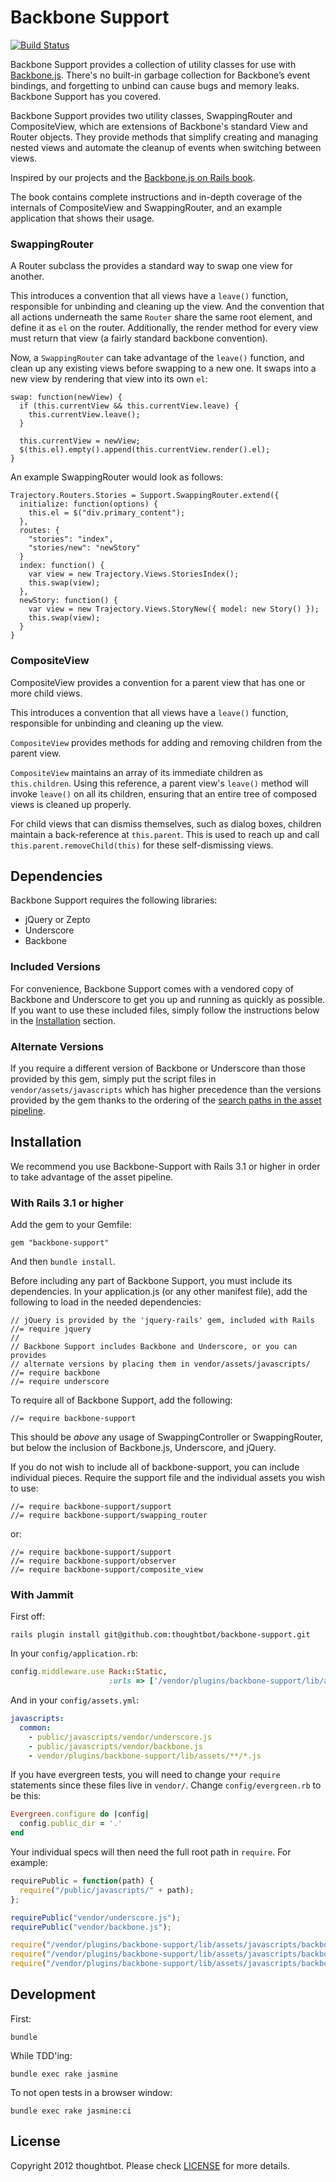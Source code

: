 # Backbone Support

[![Build Status](https://travis-ci.org/thoughtbot/backbone-support.png?branch=master)](https://travis-ci.org/thoughtbot/backbone-support)

Backbone Support provides a collection of utility classes for use with
[Backbone.js][]. There's no built-in garbage collection for Backbone’s event
bindings, and forgetting to unbind can cause bugs and memory leaks. Backbone
Support has you covered.

Backbone Support provides two utility classes, SwappingRouter and
CompositeView, which are extensions of Backbone's standard View and Router
objects. They provide methods that simplify creating and managing nested views
and automate the cleanup of events when switching between views.

Inspired by our projects and the [Backbone.js on Rails book][].

The book contains complete instructions and in-depth coverage of the internals
of CompositeView and SwappingRouter, and an example application that shows
their usage.

### SwappingRouter

A Router subclass the provides a standard way to swap one view for another.

This introduces a convention that all views have a `leave()` function,
responsible for unbinding and cleaning up the view. And the convention that
all actions underneath the same `Router` share the same root element, and
define it as `el` on the router. Additionally, the render method for every
view must return that view (a fairly standard backbone convention).

Now, a `SwappingRouter` can take advantage of the `leave()` function, and
clean up any existing views before swapping to a new one.  It swaps into a new
view by rendering that view into its own `el`:

    swap: function(newView) {
      if (this.currentView && this.currentView.leave) {
        this.currentView.leave();
      }

      this.currentView = newView;
      $(this.el).empty().append(this.currentView.render().el);
    }

An example SwappingRouter would look as follows:

    Trajectory.Routers.Stories = Support.SwappingRouter.extend({
      initialize: function(options) {
        this.el = $("div.primary_content");
      },
      routes: {
        "stories": "index",
        "stories/new": "newStory"
      }
      index: function() {
        var view = new Trajectory.Views.StoriesIndex();
        this.swap(view);
      },
      newStory: function() {
        var view = new Trajectory.Views.StoryNew({ model: new Story() });
        this.swap(view);
      }
    }

### CompositeView

CompositeView provides a convention for a parent view that has one or more
child views.

This introduces a convention that all views have a `leave()` function,
responsible for unbinding and cleaning up the view.

`CompositeView` provides methods for adding and removing children from the
parent view.

`CompositeView` maintains an array of its immediate children as
`this.children`. Using this reference, a parent view's `leave()`
method will invoke `leave()` on all its children, ensuring that an entire
tree of composed views is cleaned up properly.

For child views that can dismiss themselves, such as dialog boxes, children
maintain a back-reference at `this.parent`. This is used to reach up and call
`this.parent.removeChild(this)` for these self-dismissing views.

## Dependencies

Backbone Support requires the following libraries:

* jQuery or Zepto
* Underscore
* Backbone

### Included Versions

For convenience, Backbone Support comes with a vendored copy of Backbone and
Underscore to get you up and running as quickly as possible. If you want to
use these included files, simply follow the instructions below in the
[Installation][] section.

### Alternate Versions

If you require a different version of Backbone or Underscore than those
provided by this gem, simply put the script files in
`vendor/assets/javascripts` which has higher precedence than the versions
provided by the gem thanks to the ordering of the [search paths in the asset
pipeline][].

## Installation

We recommend you use Backbone-Support with Rails 3.1 or higher in order to take
advantage of the asset pipeline.

### With Rails 3.1 or higher

Add the gem to your Gemfile:

    gem "backbone-support"

And then `bundle install`.

Before including any part of Backbone Support, you must include its
dependencies. In your application.js (or any other manifest file), add the
following to load in the needed dependencies:

    // jQuery is provided by the 'jquery-rails' gem, included with Rails
    //= require jquery
    //
    // Backbone Support includes Backbone and Underscore, or you can provides
    // alternate versions by placing them in vendor/assets/javascripts/
    //= require backbone
    //= require underscore

To require all of Backbone Support, add the following:

    //= require backbone-support

This should be _above_ any usage of SwappingController or SwappingRouter, but
below the inclusion of Backbone.js, Underscore, and jQuery.

If you do not wish to include all of backbone-support, you can include
individual pieces.  Require the support file and the individual assets you
wish to use:

    //= require backbone-support/support
    //= require backbone-support/swapping_router

or:

    //= require backbone-support/support
    //= require backbone-support/observer
    //= require backbone-support/composite_view

### With Jammit

First off:

    rails plugin install git@github.com:thoughtbot/backbone-support.git

In your `config/application.rb`:

``` ruby
config.middleware.use Rack::Static,
                      :urls => ['/vendor/plugins/backbone-support/lib/assets/javascripts']
```

And in your `config/assets.yml`:

``` yaml
javascripts:
  common:
    - public/javascripts/vendor/underscore.js
    - public/javascripts/vendor/backbone.js
    - vendor/plugins/backbone-support/lib/assets/**/*.js
```

If you have evergreen tests, you will need to change your `require` statements
since these files live in `vendor/`. Change `config/evergreen.rb` to be this:

``` ruby
Evergreen.configure do |config|
  config.public_dir = '.'
end
```

Your individual specs will then need the full root path in `require`. For
example:

``` js
requirePublic = function(path) {
  require("/public/javascripts/" + path);
};

requirePublic("vendor/underscore.js");
requirePublic("vendor/backbone.js");

require("/vendor/plugins/backbone-support/lib/assets/javascripts/backbone-support.js");
require("/vendor/plugins/backbone-support/lib/assets/javascripts/backbone-support/composite_view.js");
require("/vendor/plugins/backbone-support/lib/assets/javascripts/backbone-support/swapping_router.js");
```

## Development

First:

    bundle

While TDD'ing:

    bundle exec rake jasmine

To not open tests in a browser window:

    bundle exec rake jasmine:ci

## License

Copyright 2012 thoughtbot. Please check [LICENSE][] for more details.

[Installation]: https://github.com/thoughtbot/backbone-support#installation
[search paths in the asset pipeline]: http://edgeguides.rubyonrails.org/asset_pipeline.html#search-paths
[Backbone.js on Rails book]: https://learn.thoughtbot.com/products/1-backbone-js-on-rails
[Backbone.js]: http://backbonejs.org/
[LICENSE]: https://github.com/thoughtbot/backbone-support/blob/master/LICENSE
